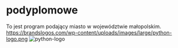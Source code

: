 # podyplomowe
To jest program podający miasto w województwie małopolskim.
https://brandslogos.com/wp-content/uploads/images/large/python-logo.png
![python-logo]([https://brandslogos.com/wp-content/uploads/images/large/python-logo.png)


